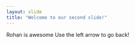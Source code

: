 ```yaml
---
layout: slide
title: "Welcome to our second slide!"
---
```

Rohan is awesome
Use the left arrow to go back!
